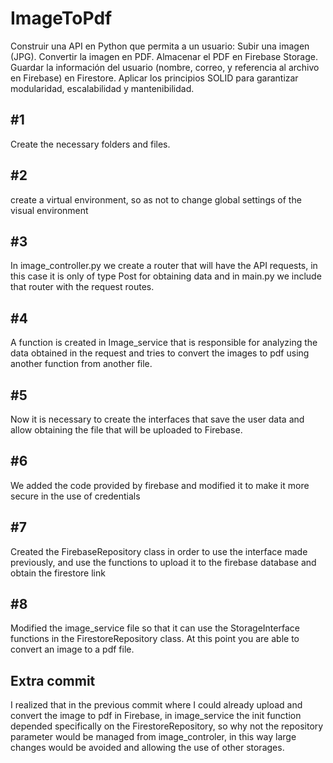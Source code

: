 # ImageToPdf
Construir una API en Python que permita a un usuario: Subir una imagen (JPG). Convertir la imagen en PDF. Almacenar el PDF en Firebase Storage. Guardar la información del usuario (nombre, correo, y referencia al archivo en Firebase) en Firestore. Aplicar los principios SOLID para garantizar modularidad, escalabilidad y mantenibilidad.


## #1
Create the necessary folders and files.

## #2
create a virtual environment, so as not to change global settings of the visual environment

## #3
In image_controller.py we create a router that will have the API requests, in this case it is only of type Post for obtaining data and in main.py we include that router with the request routes.

## #4
A function is created in Image_service that is responsible for analyzing the data obtained in the request and tries to convert the images to pdf using another function from another file.

## #5
Now it is necessary to create the interfaces that save the user data and allow obtaining the file that will be uploaded to Firebase.

## #6
We added the code provided by firebase and modified it to make it more secure in the use of credentials

## #7 
Created the FirebaseRepository class in order to use the interface made previously, and use the functions to upload it to the firebase database and obtain the firestore link

## #8 
Modified the image_service file so that it can use the StorageInterface functions in the FirestoreRepository class. At this point you are able to convert an image to a pdf file.

## Extra commit
I realized that in the previous commit where I could already upload and convert the image to pdf in Firebase, in image_service the init function depended specifically on the FirestoreRepository, so why not the repository parameter would be managed from image_controler, in this way large changes would be avoided and allowing the use of other storages.